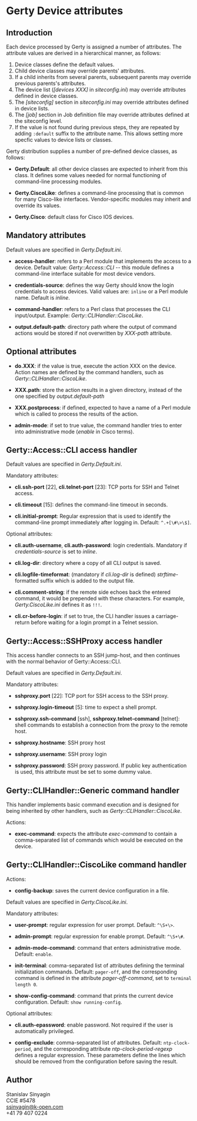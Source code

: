 Gerty Device attributes
=======================


Introduction
------------

Each device processed by Gerty is assigned a number of attributes.
The attribute values are derived in a hierarchical manner, as follows:

1. Device classes define the default values.
2. Child device classes may override parents' attributes.
3. If a child inherits from several parents, subsequent parents may 
   override previous parents's attributes.
4. The device list (*[devices XXX]* in *siteconfig.ini*) may override 
   attributes defined in device classes.
5. The *[siteconfig]* section in *siteconfig.ini* may override attributes 
   defined in device lists.
6. The *[job]* section in Job definition file may override attributes defined 
   at the siteconfig level.
7. If the value is not found during previous steps, they are repeated 
   by adding `:default` suffix to the attribute name. This allows 
   setting more specfic values to device lists or classes.


Gerty distribution supplies a number of pre-defined device classes, as follows:

* __Gerty.Default__: all other device classes are expected to inherit from 
  this class. It defines some values needed for normal functioning of 
  command-line processing modules.

* __Gerty.CiscoLike__: defines a command-line processing that is common for 
  many Cisco-like interfaces. Vendor-specific modules may inherit and override 
  its values.

* __Gerty.Cisco__: default class for Cisco IOS devices.



Mandatory attributes
--------------------

Default values are specified in *Gerty.Default.ini*.

* __access-handler__: refers to a Perl module that implements the access to 
  a device. Default value: *Gerty::Access::CLI* -- this module defines a 
  command-line interface suitable for most device vendors.

* __credentials-source__: defines the way Gerty should know the login 
  credentials to access devices. Valid values are: `inline` or a Perl module 
  name. Default is *inline*.

* __command-handler__: refers to a Perl class that processes the CLI
  input/output. Example: *Gerty::CLIHandler::CiscoLike*.

* __output.default-path__: directory path where the output of command actions 
  would be stored if not overwritten by *XXX-path* attribute.



Optional attributes
-------------------

* __do.XXX__: if the value is true, execute the action XXX on the device. 
  Action names are defined by the command handlers, such 
  as *Gerty::CLIHandler::CiscoLike*. 

* __XXX.path__: store the action results in a given directory, instead of the 
  one specified by *output.default-path*

* __XXX.postprocess__: if defined, expected to have a name of a Perl module 
  which is called to process the results of the action.

* __admin-mode__: if set to true value, the command handler tries to enter 
  into administrative mode (*enable* in Cisco terms). 


   
Gerty::Access::CLI access handler
---------------------------------

Default values are specified in *Gerty.Default.ini*.

Mandatory attributes:

* __cli.ssh-port__ [22], __cli.telnet-port__ [23]: TCP ports for SSH 
  and Telnet access.

* __cli.timeout__ [15]: defines the command-line timeout in seconds.

* __cli.initial-prompt__: Regular expression that is used to identify the 
  command-line prompt immediately after logging in. Default: `^.+[\#\>\$]`.

Optional attributes:

* __cli.auth-username__, __cli.auth-password__: login credentials. Mandatory if
  *credentials-source* is set to *inline*.

* __cli.log-dir__: directory where a copy of all CLI output is saved.

* __cli.logfile-timeformat__: (mandatory if *cli.log-dir* is defined) 
  *strftime*-formatted suffix which is added to the output file.
  
* __cli.comment-string__: if the remote side echoes back the entered command,
  it would be prepended with these characters. For example, 
  *Gerty.CiscoLike.ini* defines it as `!!!`.
  
* __cli.cr-before-login__: if set to true, the CLI handler issues a 
  carriage-return before waiting for a login prompt in a Telnet session.
 
 

Gerty::Access::SSHProxy access handler
--------------------------------------

This access handler connects to an SSH jump-host, and then continues 
with the normal behavior of Gerty::Access::CLI.

Default values are specified in *Gerty.Default.ini*.

Mandatory attributes:

* __sshproxy.port__ [22]: TCP port for SSH access to the SSH proxy.

* __sshproxy.login-timeout__ [5]: time to expect a shell prompt.

* __sshproxy.ssh-command__ [ssh], __sshproxy.telnet-command__ [telnet]: 
  shell commands to establish a connection from the proxy to the remote host.

* __sshproxy.hostname__: SSH proxy host

* __sshproxy.username__: SSH proxy login

* __sshproxy.password__: SSH proxy password. If public key authentication 
  is used, this attribute must be set to some dummy value.
  


Gerty::CLIHandler::Generic command handler
------------------------------------------

This handler implements basic command execution and is designed for being 
inherited by other handlers, such as *Gerty::CLIHandler::CiscoLike*.

Actions:

* __exec-command__: expects the attribute *exec-command* to contain a 
  comma-separated list of commands which would be executed on the device.


  

Gerty::CLIHandler::CiscoLike command handler
--------------------------------------------

Actions:

* __config-backup__: saves the current device configuration in a file.


Default values are specified in *Gerty.CiscoLike.ini*.

Mandatory attributes:

* __user-prompt__: regular expression for user prompt. Default: `^\S+\>`.

* __admin-prompt__: regular expression for enable prompt. Default: `^\S+\#`.

* __admin-mode-command__: command that enters administrative mode. 
  Default: `enable`.

* __init-terminal__: comma-separated list of attributes defining the 
  terminal initialization commands. Default: `pager-off`, and the 
  corresponding command is defined in the attribute *pager-off-command*, set 
  to `terminal length 0`.

* __show-config-command__: command that prints the current device 
  configuration. Default: `show running-config`.


Optional attributes:

* __cli.auth-epassword__: enable password. Not required if the user is 
  automatically privileged.

* __config-exclude__: comma-separated list of attributes. Default: 
  `ntp-clock-period`, and the corresponding attribute 
  *ntp-clock-period-regexp* defines a regular expression. These parameters 
  define the lines which should be removed from the configuration before 
  saving the result.


  
  


  
  

  
 
  



Author
------

Stanislav Sinyagin  
CCIE #5478  
ssinyagin@k-open.com  
+41 79 407 0224  



